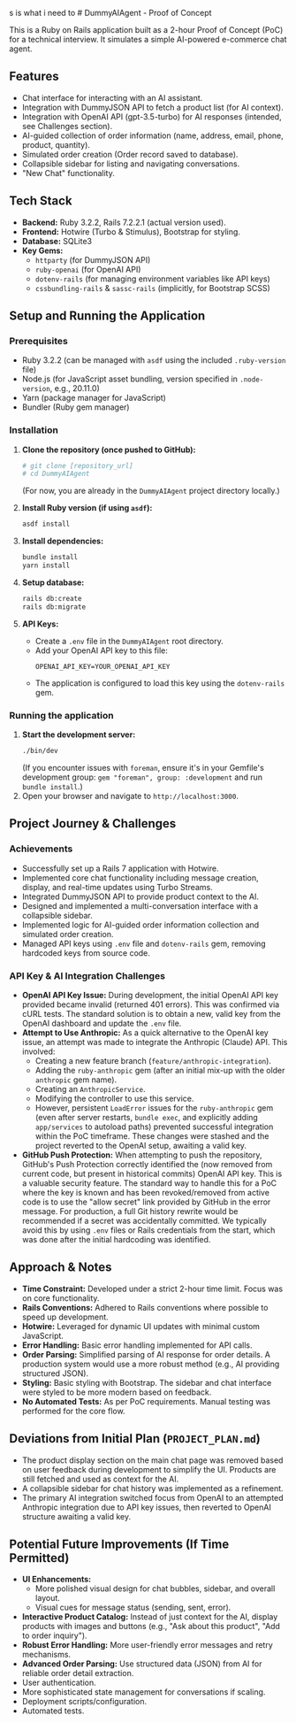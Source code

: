 s is what i need to # DummyAIAgent - Proof of Concept

This is a Ruby on Rails application built as a 2-hour Proof of Concept (PoC) for a technical interview. It simulates a simple AI-powered e-commerce chat agent.

## Features
*   Chat interface for interacting with an AI assistant.
*   Integration with DummyJSON API to fetch a product list (for AI context).
*   Integration with OpenAI API (gpt-3.5-turbo) for AI responses (intended, see Challenges section).
*   AI-guided collection of order information (name, address, email, phone, product, quantity).
*   Simulated order creation (Order record saved to database).
*   Collapsible sidebar for listing and navigating conversations.
*   "New Chat" functionality.

## Tech Stack
*   **Backend:** Ruby 3.2.2, Rails 7.2.2.1 (actual version used).
*   **Frontend:** Hotwire (Turbo & Stimulus), Bootstrap for styling.
*   **Database:** SQLite3
*   **Key Gems:**
    *   `httparty` (for DummyJSON API)
    *   `ruby-openai` (for OpenAI API)
    *   `dotenv-rails` (for managing environment variables like API keys)
    *   `cssbundling-rails` & `sassc-rails` (implicitly, for Bootstrap SCSS)

## Setup and Running the Application

### Prerequisites
*   Ruby 3.2.2 (can be managed with `asdf` using the included `.ruby-version` file)
*   Node.js (for JavaScript asset bundling, version specified in `.node-version`, e.g., 20.11.0)
*   Yarn (package manager for JavaScript)
*   Bundler (Ruby gem manager)

### Installation
1.  **Clone the repository (once pushed to GitHub):**
    ```bash
    # git clone [repository_url]
    # cd DummyAIAgent
    ```
    (For now, you are already in the `DummyAIAgent` project directory locally.)

2.  **Install Ruby version (if using `asdf`):**
    ```bash
    asdf install
    ```

3.  **Install dependencies:**
    ```bash
    bundle install
    yarn install
    ```

4.  **Setup database:**
    ```bash
    rails db:create
    rails db:migrate
    ```

5.  **API Keys:**
    *   Create a `.env` file in the `DummyAIAgent` root directory.
    *   Add your OpenAI API key to this file:
        ```env
        OPENAI_API_KEY=YOUR_OPENAI_API_KEY
        ```
    *   The application is configured to load this key using the `dotenv-rails` gem.

### Running the application
1.  **Start the development server:**
    ```bash
    ./bin/dev
    ```
    (If you encounter issues with `foreman`, ensure it's in your Gemfile's development group: `gem "foreman", group: :development` and run `bundle install`.)
2.  Open your browser and navigate to `http://localhost:3000`.

## Project Journey & Challenges

### Achievements
*   Successfully set up a Rails 7 application with Hotwire.
*   Implemented core chat functionality including message creation, display, and real-time updates using Turbo Streams.
*   Integrated DummyJSON API to provide product context to the AI.
*   Designed and implemented a multi-conversation interface with a collapsible sidebar.
*   Implemented logic for AI-guided order information collection and simulated order creation.
*   Managed API keys using `.env` file and `dotenv-rails` gem, removing hardcoded keys from source code.

### API Key & AI Integration Challenges
*   **OpenAI API Key Issue:** During development, the initial OpenAI API key provided became invalid (returned 401 errors). This was confirmed via cURL tests. The standard solution is to obtain a new, valid key from the OpenAI dashboard and update the `.env` file.
*   **Attempt to Use Anthropic:** As a quick alternative to the OpenAI key issue, an attempt was made to integrate the Anthropic (Claude) API. This involved:
    *   Creating a new feature branch (`feature/anthropic-integration`).
    *   Adding the `ruby-anthropic` gem (after an initial mix-up with the older `anthropic` gem name).
    *   Creating an `AnthropicService`.
    *   Modifying the controller to use this service.
    *   However, persistent `LoadError` issues for the `ruby-anthropic` gem (even after server restarts, `bundle exec`, and explicitly adding `app/services` to autoload paths) prevented successful integration within the PoC timeframe. These changes were stashed and the project reverted to the OpenAI setup, awaiting a valid key.
*   **GitHub Push Protection:** When attempting to push the repository, GitHub's Push Protection correctly identified the (now removed from current code, but present in historical commits) OpenAI API key. This is a valuable security feature. The standard way to handle this for a PoC where the key is known and has been revoked/removed from active code is to use the "allow secret" link provided by GitHub in the error message. For production, a full Git history rewrite would be recommended if a secret was accidentally committed. We typically avoid this by using `.env` files or Rails credentials from the start, which was done after the initial hardcoding was identified.

## Approach & Notes
*   **Time Constraint:** Developed under a strict 2-hour time limit. Focus was on core functionality.
*   **Rails Conventions:** Adhered to Rails conventions where possible to speed up development.
*   **Hotwire:** Leveraged for dynamic UI updates with minimal custom JavaScript.
*   **Error Handling:** Basic error handling implemented for API calls.
*   **Order Parsing:** Simplified parsing of AI response for order details. A production system would use a more robust method (e.g., AI providing structured JSON).
*   **Styling:** Basic styling with Bootstrap. The sidebar and chat interface were styled to be more modern based on feedback.
*   **No Automated Tests:** As per PoC requirements. Manual testing was performed for the core flow.

## Deviations from Initial Plan (`PROJECT_PLAN.md`)
*   The product display section on the main chat page was removed based on user feedback during development to simplify the UI. Products are still fetched and used as context for the AI.
*   A collapsible sidebar for chat history was implemented as a refinement.
*   The primary AI integration switched focus from OpenAI to an attempted Anthropic integration due to API key issues, then reverted to OpenAI structure awaiting a valid key.

## Potential Future Improvements (If Time Permitted)
*   **UI Enhancements:**
    *   More polished visual design for chat bubbles, sidebar, and overall layout.
    *   Visual cues for message status (sending, sent, error).
*   **Interactive Product Catalog:** Instead of just context for the AI, display products with images and buttons (e.g., "Ask about this product", "Add to order inquiry").
*   **Robust Error Handling:** More user-friendly error messages and retry mechanisms.
*   **Advanced Order Parsing:** Use structured data (JSON) from AI for reliable order detail extraction.
*   User authentication.
*   More sophisticated state management for conversations if scaling.
*   Deployment scripts/configuration.
*   Automated tests.
